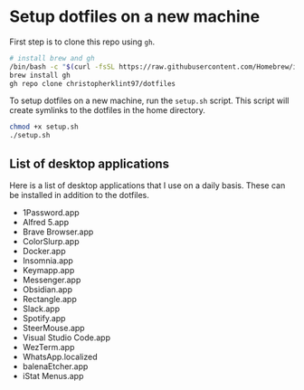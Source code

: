 # Setup dotfiles on a new machine

First step is to clone this repo using `gh`.

```bash
# install brew and gh
/bin/bash -c "$(curl -fsSL https://raw.githubusercontent.com/Homebrew/install/HEAD/install.sh)"
brew install gh
gh repo clone christopherklint97/dotfiles
```

To setup dotfiles on a new machine, run the `setup.sh` script. This script will create symlinks to the dotfiles in the home directory.

```bash
chmod +x setup.sh
./setup.sh
```

## List of desktop applications

Here is a list of desktop applications that I use on a daily basis. These can be installed in addition to the dotfiles.

* 1Password.app
* Alfred 5.app
* Brave Browser.app
* ColorSlurp.app
* Docker.app
* Insomnia.app
* Keymapp.app
* Messenger.app
* Obsidian.app
* Rectangle.app
* Slack.app
* Spotify.app
* SteerMouse.app
* Visual Studio Code.app
* WezTerm.app
* WhatsApp.localized
* balenaEtcher.app
* iStat Menus.app
